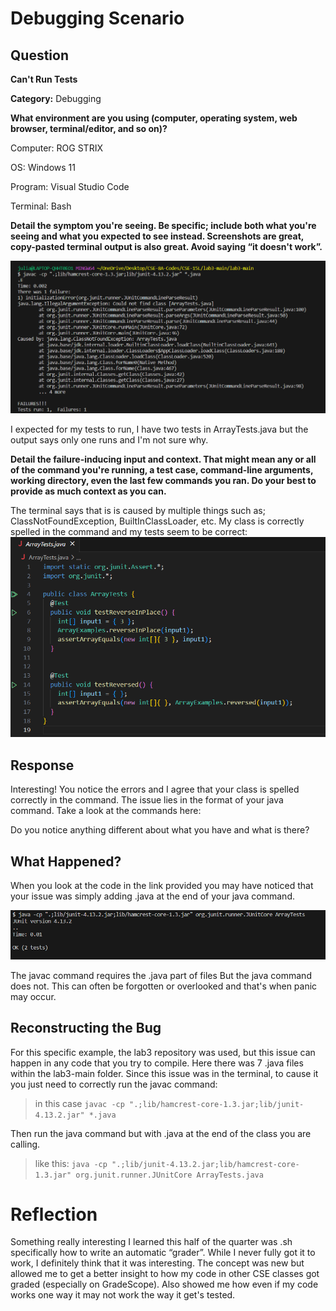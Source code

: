 # Debugging Scenario

## Question

**Can't Run Tests**

**Category:** Debugging

**What environment are you using (computer, operating system, web browser, terminal/editor, and so on)?**

Computer: ROG STRIX

OS: Windows 11

Program: Visual Studio Code

Terminal: Bash

**Detail the symptom you're seeing. Be specific; include both what you're seeing and what you expected to see instead.
Screenshots are great, copy-pasted terminal output is also great. Avoid saying “it doesn't work”.**

![bugs Ew](buggyTerminal.png)

I expected for my tests to run, I have two tests in ArrayTests.java but the output says only one runs and I'm not sure why.

**Detail the failure-inducing input and context. That might mean any or all of the command you're running, a test case, command-line arguments, working directory, even the last few commands you ran. Do your best to provide as much context as you can.**

The terminal says that is is caused by multiple things such as; ClassNotFoundException, BuiltInClassLoader, etc. My class is correctly spelled in the command and my tests seem to be correct:
![ArrayTests Code](arrayTestsCode.png)

## Response
Interesting! You notice the errors and I agree that your class is spelled correctly in the command. The issue lies in the format of your java command. 
Take a look at the commands here: [](https://ucsd-cse15l-s23.github.io/week/week3/#setup)

Do you notice anything different about what you have and what is there?

## What Happened? 
When you look at the code in the link provided you may have noticed that your issue was simply adding .java at the end of your java command. 

![Bug Fixed](bugFixed.png)

The javac command requires the .java part of files
But the java command does not. This can often be forgotten or overlooked and that's when panic may occur.

## Reconstructing the Bug
For this specific example, the lab3 repository was used, but this issue can happen in any code that you try to compile. 
Here there was 7 .java files within the lab3-main folder. 
Since this issue was in the terminal, to cause it you just need to correctly run the javac command:
> in this case `javac -cp ".;lib/hamcrest-core-1.3.jar;lib/junit-4.13.2.jar" *.java`

Then run the java command but with .java at the end of the class you are calling.
> like this: `java -cp ".;lib/junit-4.13.2.jar;lib/hamcrest-core-1.3.jar" org.junit.runner.JUnitCore ArrayTests.java`

# Reflection 
Something really interesting I learned this half of the quarter was .sh specifically how to write an automatic “grader”.
While I never fully got it to work, I definitely think that it was interesting. The concept was new but allowed me to get a better insight to how my 
code in other CSE classes got graded (especially on GradeScope). Also showed me how even if my code works one way it may not work the way it get's tested. 
